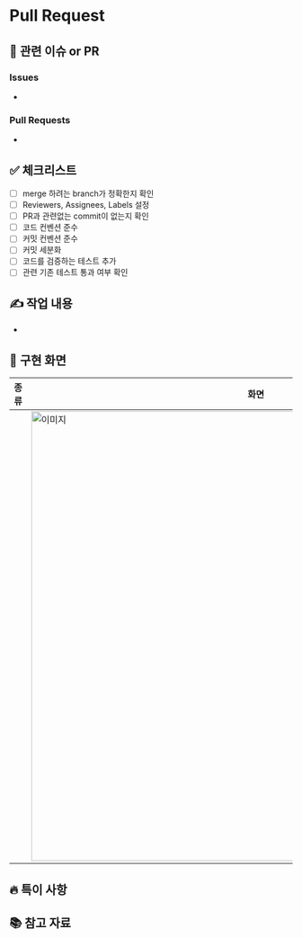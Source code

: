 #  Pull Request
## 🔗 관련 이슈 or PR
### Issues
- 
### Pull Requests
-

## ✅ 체크리스트 
- [ ] merge 하려는 branch가 정확한지 확인
- [ ] Reviewers, Assignees, Labels 설정
- [ ] PR과 관련없는 commit이 없는지 확인
- [ ] 코드 컨벤션 준수
- [ ] 커밋 컨벤션 준수
- [ ] 커밋 세분화
- [ ] 코드를 검증하는 테스트 추가
- [ ] 관련 기존 테스트 통과 여부 확인

## ✍️ 작업 내용
- 

## 📱 구현 화면

| 종류 | 화면 |
|-|-|
| | <img src="" alt="이미지" width=800>  |

## 🔥 특이 사항

## 📚 참고 자료
